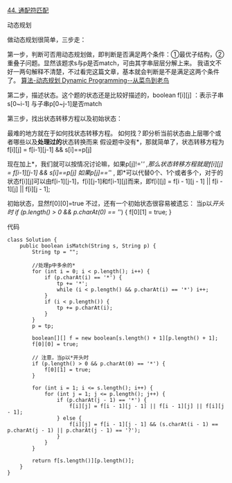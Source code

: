 [44. 通配符匹配](https://leetcode-cn.com/problems/wildcard-matching/description/)

动态规划

做动态规划很简单，三步走：

第一步，判断可否用动态规划做，即判断是否满足两个条件：①最优子结构，②重叠子问题。显然该题求s与p是否match，可由其字串层层分解上来。
我语文不好一两句解释不清楚，不过看完这篇文章，基本就会判断是不是满足这两个条件了。
[算法-动态规划 Dynamic Programming--从菜鸟到老鸟](https://blog.csdn.net/u013309870/article/details/75193592)

第二步，描述状态。这个题的状态还是比较好描述的，boolean f[i][j] ：表示子串s[0~i-1] 与子串p[0~j-1]是否match

第三步，找出状态转移方程以及初始状态：

最难的地方就在于如何找状态转移方程。
如何找？即分析当前状态由上层哪个或者哪些以及**处理过的**状态转换而来
假设题中没有*，那就简单了，状态转移方程为f[i][j] = f[i-1][j-1] && s[i]==p[j]

现在加上*，我们就可以按情况讨论嘛，如果p[j]!='*' ,那么状态转移方程就是f[i][j] = f[i-1][j-1] && s[i]==p[j]
如果p[j]=='*' , 即*可以代替0个、1个或者多个，对于的状态f[i][j]可以由f[i-1][j-1]，f[i][j-1]和f[i-1][j]而来，即f[i][j] = f[i - 1][j - 1] || f[i - 1][j] || f[i][j - 1];

初始状态，显然f[0][0]=true
不过，还有一个初始状态很容易被遗忘：
当p以*开头时
       if (p.length() > 0 && p.charAt(0) == '*') {
            f[0][1] = true;
        }


代码
```
class Solution {
    public boolean isMatch(String s, String p) {
        String tp = "";

        //处理p中多余的*
        for (int i = 0; i < p.length(); i++) {
            if (p.charAt(i) == '*') {
                tp += '*';
                while (i < p.length() && p.charAt(i) == '*') i++;
            }
            if (i < p.length()) {
                tp += p.charAt(i);
            }
        }
        p = tp;

        boolean[][] f = new boolean[s.length() + 1][p.length() + 1];
        f[0][0] = true;

        // 注意，当p以*开头时
        if (p.length() > 0 && p.charAt(0) == '*') {
            f[0][1] = true;
        }

        for (int i = 1; i <= s.length(); i++) {
            for (int j = 1; j <= p.length(); j++) {
                if (p.charAt(j - 1) == '*') {
                    f[i][j] = f[i - 1][j - 1] || f[i - 1][j] || f[i][j - 1];
                } else {
                    f[i][j] = f[i - 1][j - 1] && (s.charAt(i - 1) == p.charAt(j - 1) || p.charAt(j - 1) == '?');
                }
            }
        }

        return f[s.length()][p.length()];
    }
}
```